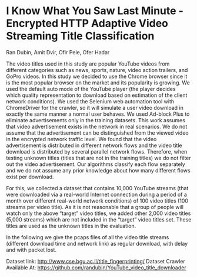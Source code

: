 # I Know What You Saw Last Minute - Encrypted HTTP Adaptive Video Streaming Title Classification
Ran Dubin, Amit Dvir, Ofir Pele, Ofer Hadar


The video titles used in this study are popular YouTube videos from different categories such as news, sports, nature, video action trailers, and GoPro videos. In this study we decided to use the Chrome browser since it is the most popular browser on the market and its popularity is growing. We used the default auto mode of the YouTube player (the player decides which quality representation to download based on estimation of the client network conditions). We used the Selenium web automation tool with ChromeDriver for the crawler, so it will simulate a user video download in exactly the same
manner a normal user behaves. We used Ad-block Plus to eliminate advertisements only in the training datasets. This work assumes that video advertisement exists in the network in real scenarios. We do not assume that the advertisement can be distinguished from the viewed video in the encrypted network traffic level. We found that the video advertisement is distributed in different network flows and the video title download is distributed by several parallel network flows. Therefore, when testing unknown titles (titles that are not in the training titles) we do not filter out the video advertisement. Our algorithms classify each flow separately and we do not assume any prior knowledge about how many different flows exist per download.
 
For this, we collected a dataset that contains 10,000 YouTube streams (that were downloaded via a real-world Internet connection during a period of a month over different real-world network conditions) of 100 video titles (100 streams per video title). As it is not reasonable that a group of people will watch only the above “target” video titles, we added other 2,000 video titles (5,000 streams) which are not included in the “target” video titles set. These titles are used as the unknown titles in the evaluation.

In the following we give the pcaps files of all the video title streams (different download time and network link) as regular download, with delay and with packet lost.


Dataset link: http://www.cse.bgu.ac.il/title_fingerprinting/
Dataset Crawler Available At: https://github.com/randubin/YouTube_video_title_downloader


